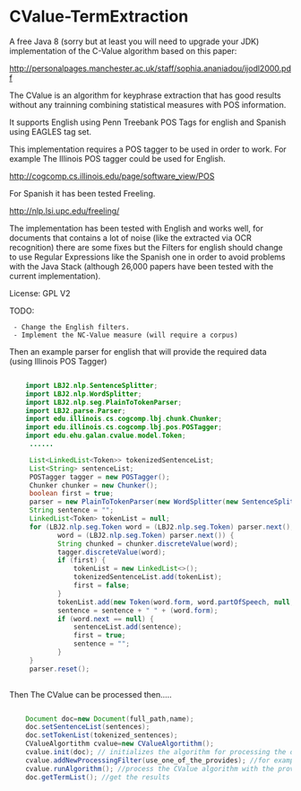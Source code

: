 CValue-TermExtraction
=====================

A free Java 8 (sorry but at least you will need to upgrade your JDK) implementation of the C-Value algorithm based on this paper:

http://personalpages.manchester.ac.uk/staff/sophia.ananiadou/ijodl2000.pdf

The CValue is an algorithm for keyphrase extraction that has good results without any trainning combining statistical measures with 
POS information. 

It supports English using Penn Treebank POS Tags for english and Spanish using EAGLES tag set.

This implementation requires a POS tagger to be used in order to work. For example The Illinois POS tagger could be used for English. 

http://cogcomp.cs.illinois.edu/page/software_view/POS

For Spanish it has been tested Freeling. 

http://nlp.lsi.upc.edu/freeling/

The implementation has been tested with English and works well, for documents that contains a lot of noise (like the extracted via OCR recognition) there are some fixes but the Filters for english should change to use Regular Expressions like the Spanish one in order to avoid problems with the Java Stack (although 26,000 papers have been tested with the current implementation). 

License: GPL V2

TODO: 

     - Change the English filters. 
     - Implement the NC-Value measure (will require a corpus)


Then an example parser for english that will provide the required data (using Illinois POS Tagger)


```java

    import LBJ2.nlp.SentenceSplitter;
    import LBJ2.nlp.WordSplitter;
    import LBJ2.nlp.seg.PlainToTokenParser;
    import LBJ2.parse.Parser;
    import edu.illinois.cs.cogcomp.lbj.chunk.Chunker;
    import edu.illinois.cs.cogcomp.lbj.pos.POSTagger;
    import edu.ehu.galan.cvalue.model.Token;
     ......

     List<LinkedList<Token>> tokenizedSentenceList;
     List<String> sentenceList;
     POSTagger tagger = new POSTagger();
     Chunker chunker = new Chunker();
     boolean first = true;
     parser = new PlainToTokenParser(new WordSplitter(new SentenceSplitter(pFile)));
     String sentence = "";
     LinkedList<Token> tokenList = null;
     for (LBJ2.nlp.seg.Token word = (LBJ2.nlp.seg.Token) parser.next(); word != null;
            word = (LBJ2.nlp.seg.Token) parser.next()) {
            String chunked = chunker.discreteValue(word);
            tagger.discreteValue(word);
            if (first) {
                tokenList = new LinkedList<>();
                tokenizedSentenceList.add(tokenList);
                first = false;
            }
            tokenList.add(new Token(word.form, word.partOfSpeech, null, chunked));
            sentence = sentence + " " + (word.form);
            if (word.next == null) {
                sentenceList.add(sentence);
                first = true;
                sentence = "";
            }
     }
     parser.reset();
     
```

Then The CValue can be processed then.....


```java

    Document doc=new Document(full_path,name);
    doc.setSentenceList(sentences);
    doc.setTokenList(tokenized_sentences); 
    CValueAlgortithm cvalue=new CValueAlgortithm();
    cvalue.init(doc); // initializes the algorithm for processing the desired document. 
    cvalue.addNewProcessingFilter(use_one_of_the_provides); //for example the AdjNounFilter
    cvalue.runAlgorithm(); //process the CValue algorithm with the provided filters
    doc.getTermList(); //get the results
```



